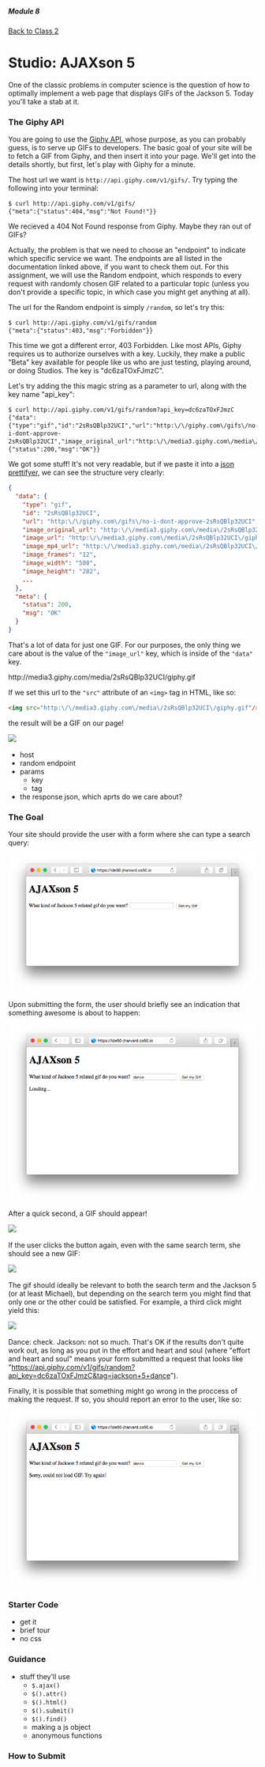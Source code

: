 ##### Module 8

[Back to Class 2](../../class2)

# Studio: AJAXson 5

One of the classic problems in computer science is the question of how to optimally implement a web page that displays GIFs of the Jackson 5. Today you'll take a stab at it.

### The Giphy API

You are going to use the <a href="https://github.com/Giphy/GiphyAPI" target="_blank">Giphy API</a>, whose purpose, as you can probably guess, is to serve up GIFs to developers. The basic goal of your site will be to fetch a GIF from Giphy, and then insert it into your page. We'll get into the details shortly, but first, let's play with Giphy for a minute.

The host url we want is `http://api.giphy.com/v1/gifs/`. Try typing the following into your terminal:

```nohighlight
$ curl http://api.giphy.com/v1/gifs/
{"meta":{"status":404,"msg":"Not Found!"}}
```

We recieved a 404 Not Found response from Giphy. Maybe they ran out of GIFs?

Actually, the problem is that we need to choose an "endpoint" to indicate which specific service we want. The endpoints are all listed in the documentation linked above, if you want to check them out. For this assignment, we will use the Random endpoint, which responds to every request with randomly chosen GIF related to a particular topic (unless you don't provide a specific topic, in which case you might get anything at all). 

The url for the Random endpoint is simply `/random`, so let's try this:

```nohighight
$ curl http://api.giphy.com/v1/gifs/random
{"meta":{"status":403,"msg":"Forbidden"}}
```

This time we got a different error, 403 Forbidden. Like most APIs, Giphy requires us to authorize ourselves with a key. Luckily, they make a public "Beta" key available for people like us who are just testing, playing around, or doing Studios. The key is "dc6zaTOxFJmzC". 

Let's try adding the this magic string as a parameter to url, along with the key name "api_key":

```nohighlight
$ curl http://api.giphy.com/v1/gifs/random?api_key=dc6zaTOxFJmzC
{"data":{"type":"gif","id":"2sRsQBlp32UCI","url":"http:\/\/giphy.com\/gifs\/no-i-dont-approve-2sRsQBlp32UCI","image_original_url":"http:\/\/media3.giphy.com\/media\/2sRsQBlp32UCI\/giphy.gif","image_url":"http:\/\/media3.giphy.com\/media\/2sRsQBlp32UCI\/giphy.gif","image_mp4_url":"http:\/\/media3.giphy.com\/media\/2sRsQBlp32UCI\/giphy.mp4","image_frames":"12","image_width":"500","image_height":"282","fixed_height_downsampled_url":"http:\/\/media3.giphy.com\/media\/2sRsQBlp32UCI\/200_d.gif","fixed_height_downsampled_width":"355","fixed_height_downsampled_height":"200","fixed_width_downsampled_url":"http:\/\/media3.giphy.com\/media\/2sRsQBlp32UCI\/200w_d.gif","fixed_width_downsampled_width":"200","fixed_width_downsampled_height":"113","fixed_height_small_url":"http:\/\/media3.giphy.com\/media\/2sRsQBlp32UCI\/100.gif","fixed_height_small_still_url":"http:\/\/media3.giphy.com\/media\/2sRsQBlp32UCI\/100_s.gif","fixed_height_small_width":"177","fixed_height_small_height":"100","fixed_width_small_url":"http:\/\/media3.giphy.com\/media\/2sRsQBlp32UCI\/100w.gif","fixed_width_small_still_url":"http:\/\/media3.giphy.com\/media\/2sRsQBlp32UCI\/100w_s.gif","fixed_width_small_width":"100","fixed_width_small_height":"56","username":"","caption":""},"meta":{"status":200,"msg":"OK"}}
```

We got some stuff! It's not very readable, but if we paste it into a <a href="http://jsonprettyprint.com" target="_blank">json prettifyer</a>, we can see the structure very clearly:

```json
{
  "data": {
    "type": "gif",
    "id": "2sRsQBlp32UCI",
    "url": "http:\/\/giphy.com\/gifs\/no-i-dont-approve-2sRsQBlp32UCI",
    "image_original_url": "http:\/\/media3.giphy.com\/media\/2sRsQBlp32UCI\/giphy.gif",
    "image_url": "http:\/\/media3.giphy.com\/media\/2sRsQBlp32UCI\/giphy.gif",
    "image_mp4_url": "http:\/\/media3.giphy.com\/media\/2sRsQBlp32UCI\/giphy.mp4",
    "image_frames": "12",
    "image_width": "500",
    "image_height": "282",
    ...
  },
  "meta": {
    "status": 200,
    "msg": "OK"
  }
}
```

That's a lot of data for just one GIF. For our purposes, the only thing we care about is the value of the `"image_url"` key, which is inside of the `"data"` key.

http:\/\/media3.giphy.com\/media\/2sRsQBlp32UCI\/giphy.gif

If we set this url to the `"src"` attribute of an `<img>` tag in HTML, like so:

```html
<img src="http:\/\/media3.giphy.com\/media\/2sRsQBlp32UCI\/giphy.gif"/>
```

the result will be a GIF on our page!

<img src="http:\/\/media3.giphy.com\/media\/2sRsQBlp32UCI\/giphy.gif"/>

* host
* random endpoint
* params
  * key
  * tag
* the response json, which aprts do we care about?


### The Goal

Your site should provide the user with a form where she can type a search query:

<img src="screenshots/blank.png"/>

Upon submitting the form, the user should briefly see an indication that something awesome is about to happen:

<img src="screenshots/loading.png"/>

After a quick second, a GIF should appear!

<img src="screenshots/moonwalk.png"/>

If the user clicks the button again, even with the same search term, she should see a new GIF:

<img src="screenshots/cowboy.png"/>

The gif should ideally be relevant to both the search term and the Jackson 5 (or at least Michael), but depending on the search term you might find that only one or the other could be satisfied. For example, a third click might yield this:

<img src="screenshots/mariodance.png"/>

Dance: check. Jackson: not so much. That's OK if the results don't quite work out, as long as you put in the effort and heart and soul (where "effort and heart and soul" means your form submitted a request that looks like "https://api.giphy.com/v1/gifs/random?api_key=dc6zaTOxFJmzC&tag=jackson+5+dance").

Finally, it is possible that something might go wrong in the proccess of making the request. If so, you should report an error to the user, like so:

<img src="screenshots/error.png" />

### Starter Code

* get it
* brief tour
* no css

### Guidance
 
* stuff they'll use
  * `$.ajax()`
  * `$().attr()`
  * `$().html()`
  * `$().submit()`
  * `$().find()`
  * making a js object
  * anonymous functions

### How to Submit
